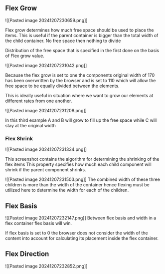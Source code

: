 
## Flex Grow

![[Pasted image 20241207230659.png]]

Flex grow determines how much free space should be used to place the items.
This is useful if the parent container is bigger than the total width of the child container. No free space then nothing to divide

Distribution of the free space that is specified in the first done on the basis of Flex grow value.

![[Pasted image 20241207231042.png]]

Because the flex grow is set to one the components original width of 170 has been overwritten by the browser and is set to 110 which will allow the free space to be equally divided between the elements.

This is ideally useful in situation where we want to grow our elements at different rates from one another.


![[Pasted image 20241207231208.png]]

In this third example A and B will grow to fill up the free space while C will stay at the original width


### Flex Shrink
![[Pasted image 20241207231334.png]]

This screenshot contains the algorithm for determining the shrinking of the flex items
This property specifies how much each child component will shrink if the parent component shrinks.


![[Pasted image 20241207231503.png]]
The combined width of these three children is more than the width of the container hence flexing must be utilized here to determine the width for each of the children.

## Flex Basis 
![[Pasted image 20241207232147.png]]
Between flex basis and width in a flex container flex basis will win.

If flex basis is set to 0 the browser does not consider the width of the content into account for calculating its placement inside the flex container.



## Flex Direction
![[Pasted image 20241207232852.png]]
